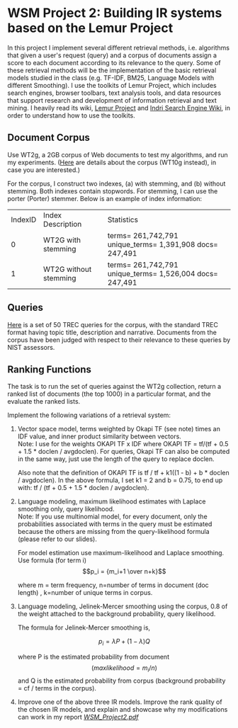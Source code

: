 # **WSM Project 2: Building IR systems based on the Lemur Project**

In this project I implement several different retrieval methods, i.e. algorithms that given a user's request (query) and a corpus of documents assign a score to each document according to its relevance to the query. Some of these retrieval methods will be the implementation of the basic retrieval models studied in the class (e.g. TF-IDF, BM25, Language Models with different Smoothing). I use the toolkits of Lemur Project, which includes search engines, browser toolbars, text analysis tools, and data resources that support research and development of information retrieval and text mining. I heavily read its wiki, [Lemur Project](http://www.lemurproject.org/) and [Indri Search Engine Wiki](http://sourceforge.net/p/lemur/wiki/Home/), in order to understand how to use the toolkits.  

## Document Corpus  
Use WT2g, a 2GB corpus of Web documents to test my algorithms, and run my experiments. ([Here](http://ir.dcs.gla.ac.uk/test_collections/wt10g.html) are details about the corpus (WT10g instead), in case you are interested.) 

For the corpus, I construct two indexes, (a) with stemming, and (b) without stemming. Both indexes contain stopwords. For stemming, I can use the porter (Porter) stemmer. Below is an example of index information:
<table>
  <tr>
    <td>IndexID</td>
    <td>Index Description</td>
    <td>Statistics</td>
  </tr>
  <tr>
    <td>0</td>
    <td>WT2G with stemming</td>
    <td>terms=   261,742,791 unique_terms=   1,391,908 docs=   247,491</td>
  </tr>
  <tr>
    <td>1</td>
    <td>WT2G without stemming</td>
    <td>terms=   261,742,791 unique_terms=   1,526,004 docs=   247,491</td>
  </tr>
</table>
  
## Queries  
[Here](https://wm5.nccu.edu.tw/base/10001/course/10026264/content/proj02/topics.401-450.txt) is a set of 50 TREC queries for the corpus, with the standard TREC format having topic title, description and narrative. Documents from the corpus have been judged with respect to their relevance to these queries by NIST assessors.

## Ranking Functions
The task is to run the set of queries against the WT2g collection, return a ranked list of documents (the top 1000) in a particular format, and the evaluate the ranked lists.  
  
Implement the following variations of a retrieval system:  

1. Vector space model, terms weighted by Okapi TF (see note) times an IDF value, and inner product similarity between vectors.  
Note: I use for the weights OKAPI TF x IDF where OKAPI TF = tf/(tf + 0.5 + 1.5 * doclen / avgdoclen). For queries, Okapi TF can also be computed in the same way, just use the length of the query to replace doclen.  
  
     Also note that the definition of OKAPI TF is tf / tf + k1((1 - b) + b * doclen / avgdoclen). In the above formula, I set k1 = 2 and b = 0.75, to end up with: tf / (tf + 0.5 + 1.5 * doclen / avgdoclen).  
  
2. Language modeling, maximum likelihood estimates with Laplace smoothing only, query likelihood.  
Note: If you use multinomial model, for every document, only the probabilities associated with terms in the query must be estimated because the others are missing from the query-likelihood formula (please refer to our slides).  

    For model estimation use maximum-likelihood and Laplace smoothing. Use formula (for term i)  
    $$p_i = {m_i+1 \over n+k}$$
  
    where m = term frequency, n=number of terms in document (doc length) , k=number of unique terms in corpus.  

3. Language modeling, Jelinek-Mercer smoothing using the corpus, 0.8 of the weight attached to the background probability, query likelihood.  
  
    The formula for Jelinek-Mercer smoothing is,  
 
    $$p_i = {\lambda P + (1-\lambda) Q}$$

    where P is the estimated probability from document $$(max likelihood = m_i/n)$$ and Q is the estimated probability from corpus (background probability = cf / terms in the corpus).

4. Improve one of the above three IR models. Improve the rank quality of the chosen IR models, and explain and showcase why my modifications can work in my report [ _WSM_Project2.pdf_](https://www.dropbox.com/s/1kscu4zbpo8zp54/WSM_Project2.pdf?dl=0)

